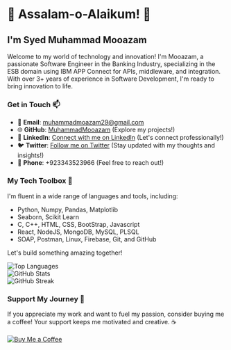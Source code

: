 <!-- Introduction -->
# 👋 Assalam-o-Alaikum! 🚀
## I'm Syed Muhammad Mooazam

Welcome to my world of technology and innovation! I'm Mooazam, a passionate Software Engineer in the Banking Industry, specializing in the ESB domain using IBM APP Connect for APIs, middleware, and integration. With over 3+ years of experience in Software Development, I'm ready to bring innovation to life.

<!-- Contact Information -->
### Get in Touch 📫
- 📧 **Email**: [muhammadmoazam29@gmail.com](mailto:muhammadmoazam29@gmail.com) <br>
- 🌐 **GitHub**: [MuhammadMooazam](https://github.com/MuhammadMooazam) (Explore my projects!) <br>
- 🌟 **LinkedIn**: [Connect with me on LinkedIn](https://www.linkedin.com/in/mooazam/) (Let's connect professionally!) <br>
- 🐦 **Twitter**: [Follow me on Twitter](https://twitter.com/SMMooazam) (Stay updated with my thoughts and insights!) <br>
- 📱 **Phone**:  +923343523966 (Feel free to reach out!)

<!-- Tech Toolbox -->
### My Tech Toolbox 🧰
I'm fluent in a wide range of languages and tools, including:
- Python, Numpy, Pandas, Matplotlib
- Seaborn, Scikit Learn
- C, C++, HTML, CSS, BootStrap, Javascript
- React, NodeJS, MongoDB, MySQL, PLSQL
- SOAP, Postman, Linux, Firebase, Git, and GitHub

Let's build something amazing together!

<!-- GitHub Stats -->
![Top Languages](https://github-readme-stats.vercel.app/api/top-langs?username=muhammadmooazam&hide_progress=true&theme=cobalt) <br>
![GitHub Stats](https://github-readme-stats.vercel.app/api?username=muhammadmooazam&show_icons=true&locale=en&theme=cobalt) <br>
![GitHub Streak](https://github-readme-streak-stats.herokuapp.com/?user=muhammadmooazam&theme=cobalt)

<!-- Support My Journey -->
### Support My Journey 🚀
If you appreciate my work and want to fuel my passion, consider buying me a coffee! Your support keeps me motivated and creative. ☕ <br> <br>
[![Buy Me a Coffee](https://cdn.buymeacoffee.com/buttons/v2/default-yellow.png)](https://www.buymeacoffee.com/smmooazam)



